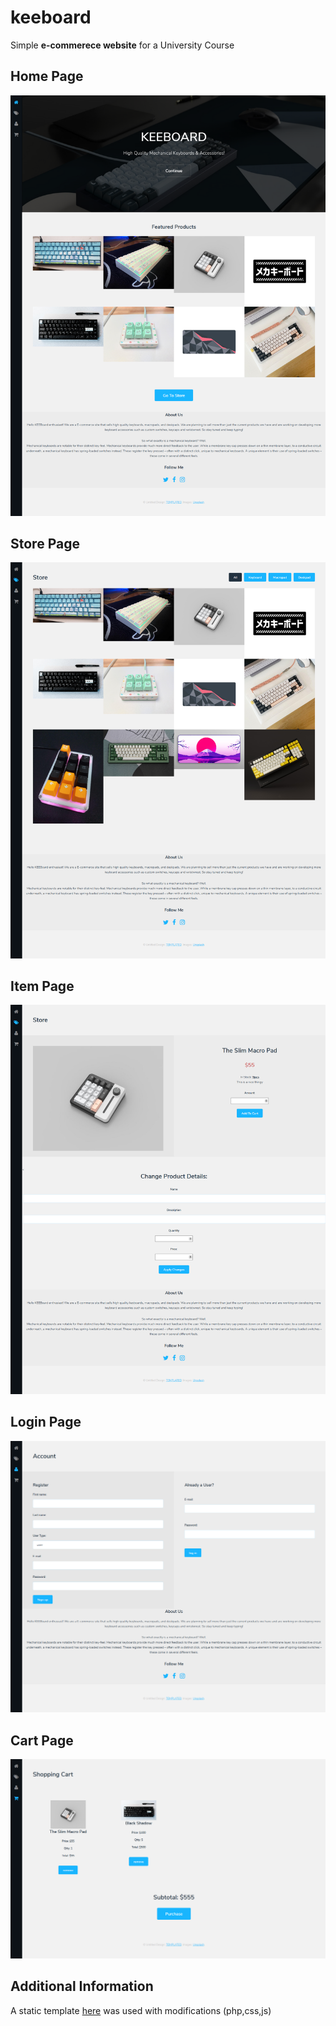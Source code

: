 # keeboard
Simple **e-commerece website** for a University Course

## Home Page
![home preview](previews/home.png)

## Store Page
![home preview](previews/store.png)

## Item Page
![home preview](previews/item.png)

## Login Page
![home preview](previews/login.png)

## Cart Page
![home preview](previews/cart.png)

## Additional Information
A static template [here](https://templated.co/) was used with modifications (php,css,js)
